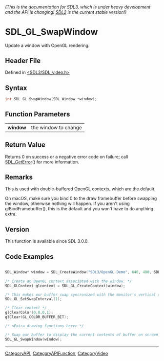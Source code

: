 ###### (This is the documentation for SDL3, which is under heavy development and the API is changing! [SDL2](https://wiki.libsdl.org/SDL2/) is the current stable version!)
# SDL_GL_SwapWindow

Update a window with OpenGL rendering.

## Header File

Defined in [<SDL3/SDL_video.h>](https://github.com/libsdl-org/SDL/blob/main/include/SDL3/SDL_video.h)

## Syntax

```c
int SDL_GL_SwapWindow(SDL_Window *window);
```

## Function Parameters

|                |                      |
| -------------- | -------------------- |
| **window**     | the window to change |

## Return Value

Returns 0 on success or a negative error code on failure; call
[SDL_GetError](SDL_GetError)() for more information.

## Remarks

This is used with double-buffered OpenGL contexts, which are the default.

On macOS, make sure you bind 0 to the draw framebuffer before swapping the
window, otherwise nothing will happen. If you aren't using
glBindFramebuffer(), this is the default and you won't have to do anything
extra.

## Version

This function is available since SDL 3.0.0.

## Code Examples

```c

SDL_Window* window = SDL_CreateWindow("SDL3/OpenGL Demo", 640, 480, SDL_WINDOW_OPENGL|SDL_WINDOW_RESIZABLE);
      
/* Create an OpenGL context associated with the window. */
SDL_GLContext glcontext = SDL_GL_CreateContext(window);

/* This makes our buffer swap syncronized with the monitor's vertical refresh */
SDL_GL_SetSwapInterval(1);

/* Clear context */
glClearColor(0,0,0,1);
glClear(GL_COLOR_BUFFER_BIT);

/* <Extra drawing functions here> */ 

/* Swap our buffer to display the current contents of buffer on screen */ 
SDL_GL_SwapWindow(window);


```

----
[CategoryAPI](CategoryAPI), [CategoryAPIFunction](CategoryAPIFunction), [CategoryVideo](CategoryVideo)

